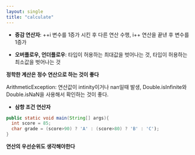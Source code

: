```yaml
---
layout: single
title: "calculate"
---
```


- **증감 연산자**: ++i 변수를 1증가 시킨 후 다른 연산 수행, i++ 연산을 끝낸 후 변수를 1증가

- **오버플로우, 언더플로우**: 타입이 허용하는 최대값을 벗어나는 것, 타입이 허용하는 최소값을 벗어나는 것

**정학한 계산은 정수 연산으로 하는 것이 좋다**

ArithmeticException: 연산값이 intinity이거나 nan일때 발생, Double.isInfinite와 Double.isNaN을 사용해서 확인하는 것이 좋다.

- **삼항 조건 연산자**

```java
public static void main(String[] args){
  int score = 85;
  char grade = (score>90) ? 'A' : (score>80) ? 'B' : 'C');
}
```

**연산의 우선순위도 생각해야한다**

